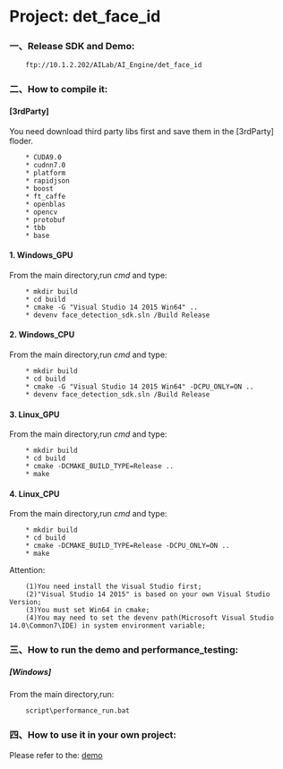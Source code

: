 # Project: det_face_id

### 一、Release SDK and Demo:

		ftp://10.1.2.202/AILab/AI_Engine/det_face_id

### 二、How to compile it:

#### [3rdParty]
You need download third party libs first and save them in the [3rdParty] floder.

		* CUDA9.0
		* cudnn7.0
		* platform
		* rapidjson
		* boost
		* ft_caffe
		* openblas
		* opencv
		* protobuf
		* tbb
		* base

#### 1. Windows_GPU
From the main directory,run *cmd* and type:

		* mkdir build
		* cd build
		* cmake -G "Visual Studio 14 2015 Win64" ..
		* devenv face_detection_sdk.sln /Build Release

#### 2. Windows_CPU
From the main directory,run *cmd* and type:

		* mkdir build
		* cd build
		* cmake -G "Visual Studio 14 2015 Win64" -DCPU_ONLY=ON ..
		* devenv face_detection_sdk.sln /Build Release


#### 3. Linux_GPU
From the main directory,run *cmd* and type:

		* mkdir build
		* cd build
		* cmake -DCMAKE_BUILD_TYPE=Release ..
		* make

#### 4. Linux_CPU
From the main directory,run *cmd* and type:

		* mkdir build
		* cd build
		* cmake -DCMAKE_BUILD_TYPE=Release -DCPU_ONLY=ON ..
		* make


Attention:

		(1)You need install the Visual Studio first;
		(2)"Visual Studio 14 2015" is based on your own Visual Studio Version;
		(3)You must set Win64 in cmake;
		(4)You may need to set the devenv path(Microsoft Visual Studio 14.0\Common7\IDE) in system environment variable;



### 三、How to run the demo and performance_testing:

##### [Windows]
From the main directory,run:

		script\performance_run.bat


### 四、How to use it in your own project:

Please refer to the: [demo](./test/demo.cpp)

